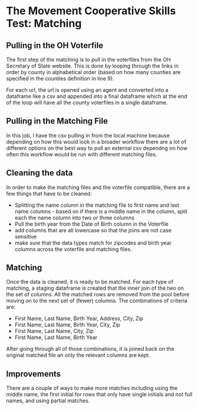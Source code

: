 # The Movement Cooperative Skills Test: Matching

## Pulling in the OH Voterfile

The first step of the matching is to pull in the voterfiles from the OH Secretary of State website.  This is done by looping through the links in order by county in alphabetical order (based on how many counties are specified in the counties definition in line 9).

For each url, the url is opened using an agent and converted into a dataframe like a csv and appended into a final dataframe which at the end of the loop will have all the county voterfiles in a single dataframe.

## Pulling in the Matching File

In this job, I have the csv pulling in from the local machine because depending on how this would look in a broader workflow there are a lot of different options on the best way to pull an external csv dependng on how often this workflow would be run with different matching files.

## Cleaning the data

In order to make the matching files and the voterfile compatible, there are a few things that have to be cleaned:

* Splitting the name column in the matching file to first name and last name columns - based on if there is a middle name in the column, split each the name column into two or three columns
* Pull the birth year from the Date of Birth column in the Voterfile
* add columns that are all lowercase so that the joins are not case sensitive
* make sure that the data types match for zipcodes and birth year columns across the voterfile and matching files.

## Matching

Once the data is cleaned, it is ready to be matched.  For each type of matching, a staging dataframe is created that the inner join of the two on the set of columns.  All the matched rows are removed from the pool before moving on to the next set of (fewer) columns.  The combinations of criteria are:

* First Name, Last Name, Birth Year, Address, City, Zip
* First Name, Last Name, Birth Year, City, Zip
* First Name, Last Name, City, Zip
* First Name, Last Name, Birth Year

After going through all of those combinations, it is joined back on the original matched file an only the relevant columns are kept.

## Improvements

There are a couple of ways to make more matches including using the middle name, the first initial for rows that only have single initials and not full names, and using partial matches.
